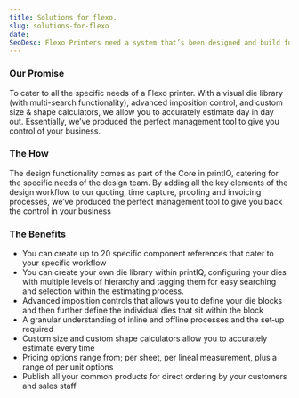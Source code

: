 ```yaml
---
title: Solutions for flexo.
slug: solutions-for-flexo
date:
SeoDesc: Flexo Printers need a system that’s been designed and build for their segment, after all it’s not just print. With printIQ you get a system that understands your unique requirements, from lamination, and die‑cutting, through to hot foils, and all the substrates you manage.
---
```


### Our Promise

To cater to all the specific needs of a Flexo printer. With a visual die library (with multi-search functionality), advanced imposition control, and custom size & shape calculators, we allow you to accurately estimate day in day out. Essentially, we’ve produced the perfect management tool to give you control of your business.

### The How

The design functionality comes as part of the Core in printIQ, catering for the specific needs of the design team. By adding all the key elements of the design workflow to our quoting, time capture, proofing and invoicing processes, we’ve produced the perfect management tool to give you back the control in your business

### The Benefits

- You can create up to 20 specific component references that cater to your specific workflow
- You can create your own die library within printIQ, configuring your dies with multiple levels of hierarchy and tagging them for easy searching and selection within the estimating process.
- Advanced imposition controls that allows you to define your die blocks and then further define the individual dies that sit within the block
- A granular understanding of inline and offline processes and the set‑up required
- Custom size and custom shape calculators allow you to accurately estimate every time
- Pricing options range from; per sheet, per lineal measurement, plus a range of per unit options
- Publish all your common products for direct ordering by your customers and sales staff
